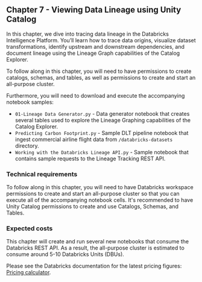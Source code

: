 ## Chapter 7 - Viewing Data Lineage using Unity Catalog

In this chapter, we dive into tracing data lineage in the Databricks Intelligence Platform. You’ll learn how to trace data origins, visualize dataset transformations, identify upstream and downstream dependencies, and document lineage using the Lineage Graph capabilities of the Catalog Explorer.

To follow along in this chapter, you will need to have permissions to create catalogs, schemas, and tables, as well as permissions to create and start an all-purpose cluster.

Furthermore, you will need to download and execute the accompanying notebook samples:

- `01-Lineage Data Generator.py` - Data generator notebook that creates several tables used to explore the Lineage Graphing capabilities of the Catalog Explorer.
- `Predicting Carbon Footprint.py` - Sample DLT pipeline notebook that ingest commercial airline flight data from `/databricks-datasets` directory.
- `Working with the Databricks Lineage API.py` - Sample notebook that contains sample requests to the Lineage Tracking REST API.

### Technical requirements
To follow along in this chapter, you will need to have Databricks workspace permissions to create and start an all-purpose cluster so that you can execute all of the accompanying notebook cells. It's recommended to have Unity Catalog permissions to create and use Catalogs, Schemas, and Tables.

### Expected costs
This chapter will create and run several new notebooks that consume the Databricks REST API. As a result, the all-purpose cluster is estimated to consume around 5-10 Databricks Units (DBUs).

Please see the Databricks documentation for the latest pricing figures: [Pricing calculator](https://www.databricks.com/product/pricing/product-pricing/instance-types).


